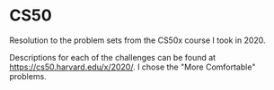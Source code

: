 # CS50
Resolution to the problem sets from the CS50x course I took in 2020.

Descriptions for each of the challenges can be found at https://cs50.harvard.edu/x/2020/. I chose the "More Comfortable" problems.
